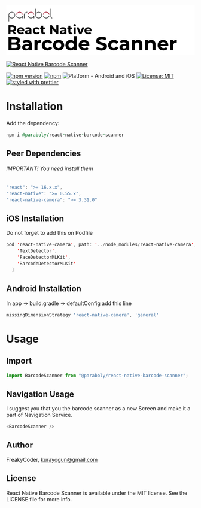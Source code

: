 <img alt="React Native Barcode Scanner" src="assets/logo.png" width="1050"/>

[![React Native Barcode Scanner](https://img.shields.io/badge/-React%20Native%20Library%20Boilerplate-lightgrey?style=for-the-badge)](https://github.com/Paraboly/react-native-barcode-scanner)

[![npm version](https://img.shields.io/npm/v/@paraboly/react-native-barcode-scanner.svg?style=for-the-badge)](https://www.npmjs.com/package/@paraboly/react-native-barcode-scanner)
[![npm](https://img.shields.io/npm/dt/@paraboly/react-native-barcode-scanner.svg?style=for-the-badge)](https://www.npmjs.com/package/@paraboly/react-native-barcode-scanner)
![Platform - Android and iOS](https://img.shields.io/badge/platform-Android%20%7C%20iOS-blue.svg?style=for-the-badge)
[![License: MIT](https://img.shields.io/badge/License-MIT-green.svg?style=for-the-badge)](https://opensource.org/licenses/MIT)
[![styled with prettier](https://img.shields.io/badge/styled_with-prettier-ff69b4.svg?style=for-the-badge)](https://github.com/prettier/prettier)

# Installation

Add the dependency:

```ruby
npm i @paraboly/react-native-barcode-scanner
```

## Peer Dependencies

###### IMPORTANT! You need install them

```js
"react": ">= 16.x.x",
"react-native": ">= 0.55.x",
"react-native-camera": ">= 3.31.0"
```

## iOS Installation
Do not forget to add this on Podfile

```swift
pod 'react-native-camera', path: '../node_modules/react-native-camera', subspecs: [
    'TextDetector',
    'FaceDetectorMLKit',
    'BarcodeDetectorMLKit'
  ]
```

## Android Installation

In app -> build.gradle -> defaultConfig add this line

```gradle
missingDimensionStrategy 'react-native-camera', 'general' 
```

# Usage

## Import

```js
import BarcodeScanner from "@paraboly/react-native-barcode-scanner";
```

## Navigation Usage

I suggest you that you the barcode scanner as a new Screen and make it a part of Navigation Service.

```js
<BarcodeScanner />
```

## Author

FreakyCoder, kurayogun@gmail.com

## License

React Native Barcode Scanner is available under the MIT license. See the LICENSE file for more info.
